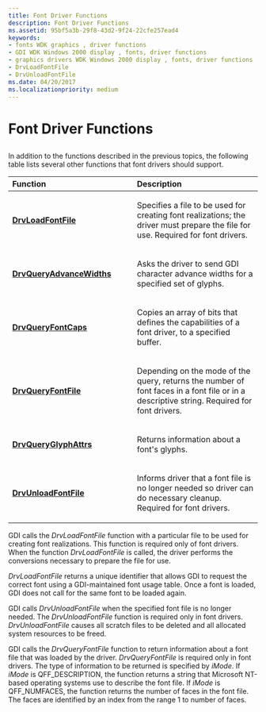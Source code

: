 ```yaml
---
title: Font Driver Functions
description: Font Driver Functions
ms.assetid: 95bf5a3b-29f8-43d2-9f24-22cfe257ead4
keywords:
- fonts WDK graphics , driver functions
- GDI WDK Windows 2000 display , fonts, driver functions
- graphics drivers WDK Windows 2000 display , fonts, driver functions
- DrvLoadFontFile
- DrvUnloadFontFile
ms.date: 04/20/2017
ms.localizationpriority: medium
---
```


# Font Driver Functions


## <span id="ddk_font_driver_functions_gg"></span><span id="DDK_FONT_DRIVER_FUNCTIONS_GG"></span>


In addition to the functions described in the previous topics, the following table lists several other functions that font drivers should support.

<table>
<colgroup>
<col width="50%" />
<col width="50%" />
</colgroup>
<thead>
<tr class="header">
<th align="left">Function</th>
<th align="left">Description</th>
</tr>
</thead>
<tbody>
<tr class="odd">
<td align="left"><p><a href="https://docs.microsoft.com/windows/desktop/api/winddi/nf-winddi-drvloadfontfile" data-raw-source="[&lt;strong&gt;DrvLoadFontFile&lt;/strong&gt;](/windows/desktop/api/winddi/nf-winddi-drvloadfontfile)"><strong>DrvLoadFontFile</strong></a></p></td>
<td align="left"><p>Specifies a file to be used for creating font realizations; the driver must prepare the file for use. Required for font drivers.</p></td>
</tr>
<tr class="even">
<td align="left"><p><a href="https://docs.microsoft.com/windows/desktop/api/winddi/nf-winddi-drvqueryadvancewidths" data-raw-source="[&lt;strong&gt;DrvQueryAdvanceWidths&lt;/strong&gt;](/windows/desktop/api/winddi/nf-winddi-drvqueryadvancewidths)"><strong>DrvQueryAdvanceWidths</strong></a></p></td>
<td align="left"><p>Asks the driver to send GDI character advance widths for a specified set of glyphs.</p></td>
</tr>
<tr class="odd">
<td align="left"><p><a href="https://docs.microsoft.com/windows/desktop/api/winddi/nf-winddi-drvqueryfontcaps" data-raw-source="[&lt;strong&gt;DrvQueryFontCaps&lt;/strong&gt;](/windows/desktop/api/winddi/nf-winddi-drvqueryfontcaps)"><strong>DrvQueryFontCaps</strong></a></p></td>
<td align="left"><p>Copies an array of bits that defines the capabilities of a font driver, to a specified buffer.</p></td>
</tr>
<tr class="even">
<td align="left"><p><a href="https://docs.microsoft.com/windows/desktop/api/winddi/nf-winddi-drvqueryfontfile" data-raw-source="[&lt;strong&gt;DrvQueryFontFile&lt;/strong&gt;](/windows/desktop/api/winddi/nf-winddi-drvqueryfontfile)"><strong>DrvQueryFontFile</strong></a></p></td>
<td align="left"><p>Depending on the mode of the query, returns the number of font faces in a font file or in a descriptive string. Required for font drivers.</p></td>
</tr>
<tr class="odd">
<td align="left"><p><a href="https://docs.microsoft.com/windows/desktop/api/winddi/nc-winddi-pfn_drvqueryglyphattrs" data-raw-source="[&lt;strong&gt;DrvQueryGlyphAttrs&lt;/strong&gt;](/windows/desktop/api/winddi/nc-winddi-pfn_drvqueryglyphattrs)"><strong>DrvQueryGlyphAttrs</strong></a></p></td>
<td align="left"><p>Returns information about a font's glyphs.</p></td>
</tr>
<tr class="even">
<td align="left"><p><a href="https://docs.microsoft.com/windows/desktop/api/winddi/nf-winddi-drvunloadfontfile" data-raw-source="[&lt;strong&gt;DrvUnloadFontFile&lt;/strong&gt;](/windows/desktop/api/winddi/nf-winddi-drvunloadfontfile)"><strong>DrvUnloadFontFile</strong></a></p></td>
<td align="left"><p>Informs driver that a font file is no longer needed so driver can do necessary cleanup. Required for font drivers.</p></td>
</tr>
</tbody>
</table>

 

GDI calls the *DrvLoadFontFile* function with a particular file to be used for creating font realizations. This function is required only of font drivers. When the function *DrvLoadFontFile* is called, the driver performs the conversions necessary to prepare the file for use.

*DrvLoadFontFile* returns a unique identifier that allows GDI to request the correct font using a GDI-maintained font usage table. Once a font is loaded, GDI does not call for the same font to be loaded again.

GDI calls *DrvUnloadFontFile* when the specified font file is no longer needed. The *DrvUnloadFontFile* function is required only in font drivers. *DrvUnloadFontFile* causes all scratch files to be deleted and all allocated system resources to be freed.

GDI calls the *DrvQueryFontFile* function to return information about a font file that was loaded by the driver. *DrvQueryFontFile* is required only in font drivers. The type of information to be returned is specified by *iMode*. If *iMode* is QFF\_DESCRIPTION, the function returns a string that Microsoft NT-based operating systems use to describe the font file. If *iMode* is QFF\_NUMFACES, the function returns the number of faces in the font file. The faces are identified by an index from the range 1 to number of faces.

 


